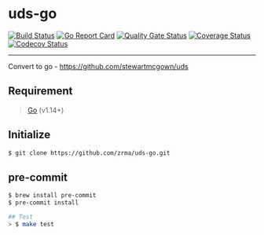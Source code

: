 # uds-go

[![Build Status](https://travis-ci.org/zrma/uds-go.svg?branch=master)](https://travis-ci.org/zrma/uds-go)
[![Go Report Card](https://goreportcard.com/badge/github.com/zrma/uds-go)](https://goreportcard.com/report/github.com/zrma/uds-go)
[![Quality Gate Status](https://sonarcloud.io/api/project_badges/measure?project=uds-go&metric=alert_status)](https://sonarcloud.io/dashboard?id=uds-go)
[![Coverage Status](https://coveralls.io/repos/github/zrma/uds-go/badge.svg?branch=master)](https://coveralls.io/github/zrma/uds-go?branch=master)
[![Codecov Status](https://codecov.io/gh/zrma/uds-go/branch/master/graphs/badge.svg)](https://codecov.io/gh/zrma/uds-go)

----

Convert to go - https://github.com/stewartmcgown/uds


## Requirement

> [Go](https://golang.org) (v1.14+)

## Initialize

```bash
$ git clone https://github.com/zrma/uds-go.git
```

## pre-commit

```bash
$ brew install pre-commit
$ pre-commit install

## Test
> $ make test
